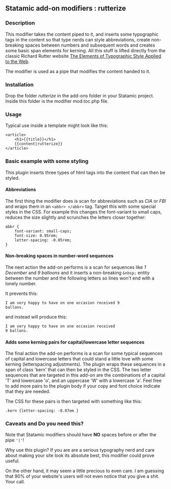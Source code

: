 ## Statamic add-on modifiers : rutterize

### Description

This modifier takes the content piped to it, and inserts some typographic tags in the content so that type nerds can style abbreviations, create non-breaking spaces between numbers and subsequent words and creates some basic span elements for kerning. All this stuff is lifted directly from the classic Richard Rutter website [The Elements of Typographic Style Applied to the Web](http://webtypography.net). 

The modifier is used as a pipe that modifies the content handed to it. 

### Installation

Drop the folder *rutterize* in the add-ons folder in your Statamic project. Inside this folder is the modifier mod.toc.php file. 


### Usage

Typical use inside a template might look like this:

```
<article>
	<h1>{{title}}</h1>
	{{content|rutterize}}
</article>
```	

### Basic example with some styling

This plugin inserts three types of html tags into the content that can then be styled. 

#### Abbreviations

The first thing the modifier does is scan for abbreviations such as *CIA* or *FBI* and wraps them in an ```<abbr> </abbr>``` tag. Target this with some special styles in the CSS. For example this changes the font-variant to small caps, reduces the size slightly and scrunches the letters closer together:

```
abbr {
	font-variant: small-caps;
	font-size: 0.95rem;
	letter-spacing: -0.05rem;
}
```

#### Non-breaking spaces in number-word sequences

The next action the add-on performs is a scan for sequences like *1 December* and *9 balloons* and it inserts a non-breaking ```&nbsp;``` entity between the number and the following letters so lines won't end with a lonely number.

It prevents this:

```
I am very happy to have on one occasion received 9
ballons.
```

and instead will produce this:

```
I am very happy to have on one occasion received 
9 ballons.
```

#### Adds some kerning pairs for capital/lowercase letter sequences

The final action the add-on performs is a scan for some typical sequences of capital and lowercase letters that could stand a little love with some kerning (letterspacing adjustments). The plugin wraps these sequences in a span of class 'kern' that can then be styled in the CSS. The two letter sequences that are targeted in this add-on are the combinations of a capital 'T' and lowercase 'o', and an uppercase 'W' with a lowercase 'a'. Feel free to add more pairs to the plugin body if your copy and font choice indicate that they are needed.

The CSS for these pairs is then targeted with something like this:

```
.kern {letter-spacing: -0.07em }
```

### Caveats and Do you need this?

Note that Statamic modifiers should have **NO** spaces before or after the pipe ```'|'```!

Why use this plugin? If you are are a serious typography nerd and care about making your site look its absolute best, this modifier could prove useful. 

On the other hand, it may seem a little precious to even care. I am guessing that 90% of your website's users will not even notice that you give a shit. Your call.










